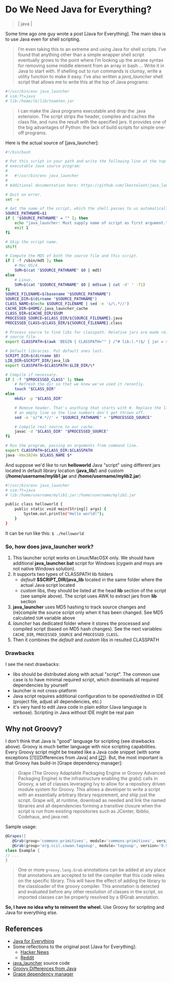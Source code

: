 # Do We Need Java for Everything?
> | java |

Some time ago one guy wrote a post [Java for Everything]. The main idea is to use Java even for shell scripting.
> I’m even taking this to an extreme and using Java for shell scripts. I’ve found that anything other than a simple wrapper shell script eventually grows to the point where I’m looking up the arcane syntax for removing some middle element from an array in bash ... Write it in Java to start with. If shelling out to run commands is clumsy, write a utility function to make it easy.
>I’ve also written a *java_launcher* shell script that allows me to write this at the top of Java programs:

```bash
#!/usr/bin/env java_launcher
# vim:ft=java
# lib:/home/lk/lib/teamten.jar
```

>I can make the Java programs executable and drop the .java extension. The script strips the header, compiles and caches the class file, and runs the result with the specified jars. It provides one of the big advantages of Python: the lack of build scripts for simple one-off programs.

Here is the actual source of [java_launcher]:

```bash
#!/bin/bash

# Put this script in your path and write the following line at the top of an
# executable Java source program:
#
#   #!/usr/bin/env java_launcher
#
# Additional documentation here: https://github.com/lkesteloot/java_launcher

# Quit on error.
set -e

# Get the name of the script, which the shell passes to us automatically.
SOURCE_PATHNAME=$1
if [ "$SOURCE_PATHNAME" = "" ]; then
    echo "java_launcher: Must supply name of script as first argument."
    exit 1
fi

# Skip the script name.
shift

# Compute the MD5 of both the source file and this script.
if [ -f /sbin/md5 ]; then
    # Mac OS/X.
    SUM=$(cat "$SOURCE_PATHNAME" $0 | md5)
else
    # Linux.
    SUM=$(cat "$SOURCE_PATHNAME" $0 | md5sum | cut -d' ' -f1)
fi
SOURCE_FILENAME=$(basename "$SOURCE_PATHNAME")
SOURCE_DIR=$(dirname "$SOURCE_PATHNAME")
CLASS_NAME=$(echo $SOURCE_FILENAME | sed -e 's/\.*//')
CACHE_DIR=$HOME/.java_launcher_cache
CLASS_DIR=$CACHE_DIR/$SUM
PROCESSED_SOURCE=$CLASS_DIR/${SOURCE_FILENAME}.java
PROCESSED_CLASS=$CLASS_DIR/${SOURCE_FILENAME}.class

# Process source to find libs for classpath. Relative jars are made relative to the
# source file.
export CLASSPATH=$(awk 'BEGIN { CLASSPATH="" } /^# lib:(.*)$/ { jar = substr($0, 7); if (substr(jar, 1, 1) != "/") jar = SOURCE_DIR "/" jar; if (CLASSPATH != "") CLASSPATH = CLASSPATH ":"; CLASSPATH = CLASSPATH jar } END { print CLASSPATH }' SOURCE_DIR="$SOURCE_DIR" < "$SOURCE_PATHNAME")

# Default libraries. Put default ones last.
SCRIPT_DIR=$(dirname $0)
LIB_DIR=$SCRIPT_DIR/java_lib
export CLASSPATH=$CLASSPATH:$LIB_DIR/\*

# Compile if necessary.
if [ -f "$PROCESSED_CLASS" ]; then
    # Refresh the dir so that we know we've used it recently.
    touch "$CLASS_DIR"
else
    mkdir -p "$CLASS_DIR"

    # Remove header. That's anything that starts with #. Replace the lines with
    # an empty line so the line numbers don't get thrown off.
    sed -e 's/^#.*//' < "$SOURCE_PATHNAME" > "$PROCESSED_SOURCE"

    # Compile real source to our cache.
    javac -d "$CLASS_DIR" "$PROCESSED_SOURCE"
fi

# Run the program, passing on arguments from command line.
export CLASSPATH=$CLASS_DIR:$CLASSPATH
java -Xmx1024m $CLASS_NAME $*
```

And suppose we'd like to run **helloworld** Java "script" using different jars located in default library location (**java_lib/**) and custom (**/home/username/mylib1.jar** and **/home/username/mylib2.jar**)

```bash
#!/usr/bin/env java_launcher
# vim:ft=java
# lib:/home/username/mylib1.jar:/home/username/mylib2.jar

public class helloworld {
    public static void main(String[] args) {
        System.out.println("Hello world!");
    }
}
```

It can be run like this: `$ ./helloworld`

### So, how does java_launcher work?

1. This launcher script works on Linux/MacOSX only. We should have additional **java_launcher.bat** script for Windows (cygwin and msys are not native Windows solution).    
2. It supports two types of CLASSPATH lib folders
    - *default* **$SCRIPT_DIR/java_lib** located in the same folder where the actual Java script located 
    - *custom* libs, they should be listed at the head **lib** section of the script (see sample above). The script uses AWK to extract jars from **lib** section 
3. **java_launcher** uses MD5 hashing to track source changes and (re)compile the source script only when it has been changed. See MD5 calculated `SUM` variable above 
4. *launcher* has dedicated folder where it stores the processed and compiled script (based on MD5 hash changes). See the next variables: `CACHE_DIR`, `PROCESSED_SOURCE` and `PROCESSED_CLASS`.   
5. Then it combines the *default* and *custom* libs in resulted CLASSPATH 

### Drawbacks

I see the next drawbacks:

- libs should be distributed along with actual "script". The common use case is to have minimal required script, which downloads all required dependencies by yourself
- launcher is not cross-platform
- Java script requires additional configuration to be opened/edited in IDE (project file, adjust all dependencies, etc.)
- it's very hard to edit Java code in plain editor (Java language is verbose). Scripting in Java without IDE might be real pain

## Why not Groovy?

I don't think that Java is "good" language for scripting (see drawbacks above). Groovy is much better language with nice scripting capabilities. Every Groovy script might be treated like a Java code snippet (with some exceptions [[1]][Differences from Java] and [[2]](http://groovy-lang.org/differences.html)). But, the most important is that Groovy has build-in [Grape dependency manager]:
> Grape (The Groovy Adaptable Packaging Engine or Groovy Advanced Packaging Engine) is the infrastructure enabling the grab() calls in Groovy, a set of classes leveraging Ivy to allow for a repository driven module system for Groovy. This allows a developer to write a script with an essentially arbitrary library requirement, and ship just the script. Grape will, at runtime, download as needed and link the named libraries and all dependencies forming a transitive closure when the script is run from existing repositories such as JCenter, Ibiblio, Codehaus, and java.net.

Sample usage:

```groovy
@Grapes([
   @Grab(group='commons-primitives', module='commons-primitives', version='1.0'),
   @Grab(group='org.ccil.cowan.tagsoup', module='tagsoup', version='0.9.7')])
class Example {
// ...
}
```

> One or more `groovy.lang.Grab` annotations can be added at any place that annotations are accepted to tell the compiler that this code relies on the specific library. This will have the effect of adding the library to the classloader of the groovy compiler. This annotation is detected and evaluated before any other resolution of classes in the script, so imported classes can be properly resolved by a @Grab annotation.

**So, I have no idea why to reinvent the wheel.** Use Groovy for scripting and Java for everything else.

## References

- [Java for Everything](http://www.teamten.com/lawrence/writings/java-for-everything.html)
- Some reflections to the original post [Java for Everything]:
  - [Hacker News](https://news.ycombinator.com/item?id=8677556)
  - [Reddit](http://www.reddit.com/r/programming/duplicates/2nvybk/java_for_everything)
- [java_launcher](https://github.com/lkesteloot/java_launcher) source code
- [Groovy Differences from Java](https://groovy-lang.org/differences.html)
- [Grape dependency manager](https://groovy-lang.org/grape.html)
